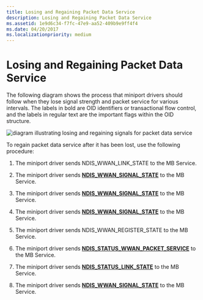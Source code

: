 ```yaml
---
title: Losing and Regaining Packet Data Service
description: Losing and Regaining Packet Data Service
ms.assetid: 1e9d6c34-f7fc-47e9-aa52-409b9e9ff4f4
ms.date: 04/20/2017
ms.localizationpriority: medium
---
```


# Losing and Regaining Packet Data Service


The following diagram shows the process that miniport drivers should follow when they lose signal strength and packet service for various intervals. The labels in bold are OID identifiers or transactional flow control, and the labels in regular text are the important flags within the OID structure.

![diagram illustrating losing and regaining signals for packet data service](images/wwanregainingpacketdataservice.png)

To regain packet data service after it has been lost, use the following procedure:

1.  The miniport driver sends NDIS\_WWAN\_LINK\_STATE to the MB Service.

2.  The miniport driver sends [**NDIS\_WWAN\_SIGNAL\_STATE**](https://docs.microsoft.com/windows-hardware/drivers/ddi/content/ndiswwan/ns-ndiswwan-_ndis_wwan_signal_state) to the MB Service.

3.  The miniport driver sends [**NDIS\_WWAN\_SIGNAL\_STATE**](https://docs.microsoft.com/windows-hardware/drivers/ddi/content/ndiswwan/ns-ndiswwan-_ndis_wwan_signal_state) to the MB Service.

4.  The miniport driver sends [**NDIS\_WWAN\_SIGNAL\_STATE**](https://docs.microsoft.com/windows-hardware/drivers/ddi/content/ndiswwan/ns-ndiswwan-_ndis_wwan_signal_state) to the MB Service.

5.  The miniport driver sends NDIS\_WWAN\_REGISTER\_STATE to the MB Service.

6.  The miniport driver sends [**NDIS\_STATUS\_WWAN\_PACKET\_SERVICE**](https://docs.microsoft.com/windows-hardware/drivers/network/ndis-status-wwan-packet-service) to the MB Service.

7.  The miniport driver sends [**NDIS\_STATUS\_LINK\_STATE**](https://docs.microsoft.com/windows-hardware/drivers/network/ndis-status-link-state) to the MB Service.

8.  The miniport driver sends [**NDIS\_WWAN\_SIGNAL\_STATE**](https://docs.microsoft.com/windows-hardware/drivers/ddi/content/ndiswwan/ns-ndiswwan-_ndis_wwan_signal_state) to the MB Service.

 

 





